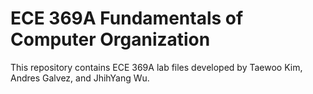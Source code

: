 # ECE 369A Fundamentals of Computer Organization
This repository contains ECE 369A lab files developed by Taewoo Kim, Andres Galvez, and JhihYang Wu.
